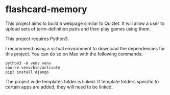# flashcard-memory
This project aims to build a webpage similar to Quizlet. It will allow a user to upload sets of term-definition pairs and then play games using them.

This project requires Python3.

I recommend using a virtual environment to download the dependencies for this project. You can do so on Mac with the following commands:

```
python3 -m venv venv
source venv/bin/activate
pip3 install django
```

The project wide templates folder is linked. If template folders specific to certain apps are added, they will need to be linked.

